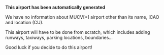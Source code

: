 **This airport has been automatically generated**

We have no information about MUCV[*] airport other than its name, ICAO and location (CU).

This airport will have to be done from scratch, which includes adding runways, taxiways, parking locations, boundaries...

Good luck if you decide to do this airport!